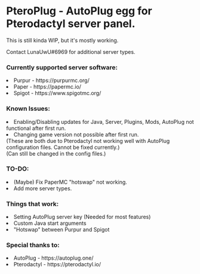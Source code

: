 <h1>PteroPlug - AutoPlug egg for Pterodactyl server panel.</h1>
This is still kinda WIP, but it's mostly working.

Contact LunaUwU#6969 for additional server types.

<h3>Currently supported server software:</h3>
<li>Purpur - https://purpurmc.org/</li>
<li>Paper - https://papermc.io/</li>
<li>Spigot - https://www.spigotmc.org/</li>

<h3>Known Issues:</h3>
<li>Enabling/Disabling updates for Java, Server, Plugins, Mods, AutoPlug not functional after first run.</li>
<li>Changing game version not possible after first run.</li>
(These are both due to Pterodactyl not working well with AutoPlug configuration files. Cannot be fixed currently.)<br>
(Can still be changed in the config files.)

<h3>TO-DO:</h3>
<li>(Maybe) Fix PaperMC "hotswap" not working.</li>
<li>Add more server types.</li>

<h3>Things that work:</h3>
<li>Setting AutoPlug server key (Needed for most features)</li>
<li>Custom Java start arguments</li>
<li>"Hotswap" between Purpur and Spigot</li>

<h3>Special thanks to:</h3>
<li>AutoPlug - https://autoplug.one/</li>
<li>Pterodactyl - https://pterodactyl.io/</li>
